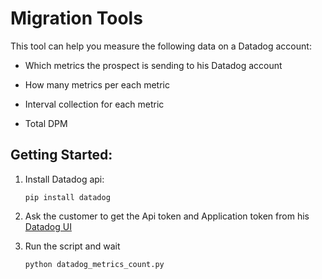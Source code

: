 # Migration Tools
This tool can help you measure the following data on a Datadog account:

* Which metrics the prospect is sending to his Datadog account

* How many metrics per each metric

* Interval collection for each metric

* Total DPM

## Getting Started:

1. Install Datadog api:

   `pip install datadog`

2. Ask the customer to get the Api token and Application token from his [Datadog UI](https://app.datadoghq.com/account/settings#api)

3. Run the script and wait

    `python datadog_metrics_count.py`